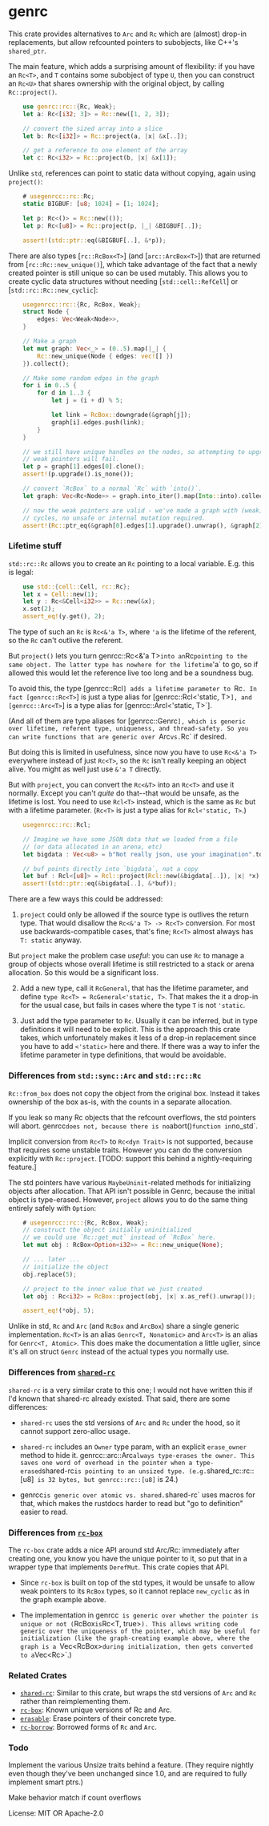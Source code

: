 # genrc

This crate provides alternatives to `Arc` and `Rc` which are (almost) drop-in
replacements, but allow refcounted pointers to subobjects, like C++'s
`shared_ptr`.

The main feature, which adds a surprising amount of flexibility: if you have an
`Rc<T>`, and `T` contains some subobject of type `U`, then you can construct an
`Rc<U>` that shares ownership with the original object, by calling
`Rc::project()`.

```rust
    use genrc::rc::{Rc, Weak};
    let a: Rc<[i32; 3]> = Rc::new([1, 2, 3]);

    // convert the sized array into a slice
    let b: Rc<[i32]> = Rc::project(a, |x| &x[..]);

    // get a reference to one element of the array
    let c: Rc<i32> = Rc::project(b, |x| &x[1]);
```

Unlike `std`, references can point to static data without copying, again using
`project()`:

```rust
    # usegenrcc::rc::Rc;
    static BIGBUF: [u8; 1024] = [1; 1024];

    let p: Rc<()> = Rc::new(());
    let p: Rc<[u8]> = Rc::project(p, |_| &BIGBUF[..]);

    assert!(std::ptr::eq(&BIGBUF[..], &*p));
```

There are also types [`rc::RcBox<T>`] (and [`arc::ArcBox<T>`]) that are returned
from [`rc::Rc::new_unique()`], which take advantage of the fact that a newly created
pointer is still unique so can be used mutably. This allows you to create
cyclic data structures without needing [`std::cell::RefCell`] or [`std::rc::Rc::new_cyclic`]:


```rust
    usegenrcc::rc::{Rc, RcBox, Weak};
    struct Node {
        edges: Vec<Weak<Node>>,
    }

    // Make a graph
    let mut graph: Vec<_> = (0..5).map(|_| {
        Rc::new_unique(Node { edges: vec![] })
    }).collect();

    // Make some random edges in the graph
    for i in 0..5 {
        for d in 1..3 {
            let j = (i + d) % 5;

            let link = RcBox::downgrade(&graph[j]);
            graph[i].edges.push(link);
        }
    }

    // we still have unique handles on the nodes, so attempting to upgrade
    // weak pointers will fail.
    let p = graph[1].edges[0].clone();
    assert!(p.upgrade().is_none());

    // convert `RcBox` to a normal `Rc` with `into()`.
    let graph: Vec<Rc<Node>> = graph.into_iter().map(Into::into).collect();

    // now the weak pointers are valid - we've made a graph with (weak)
    // cycles, no unsafe or internal mutation required.
    assert!(Rc::ptr_eq(&graph[0].edges[1].upgrade().unwrap(), &graph[2]));
```


### Lifetime stuff

`std::rc::Rc` allows you to create an `Rc` pointing to a local variable.
E.g. this is legal:

```rust
    use std::{cell::Cell, rc::Rc};
    let x = Cell::new(1);
    let y : Rc<&Cell<i32>> = Rc::new(&x);
    x.set(2);
    assert_eq!(y.get(), 2);
```

The type of such an `Rc` is `Rc<&'a T>`, where `'a` is the lifetime of the
referent, so the `Rc` can't outlive the referent.

But `project()` lets you turn genrcc::Rc<&'a T>` into an `Rc<T>` pointing to the
same object. The latter type has nowhere for the lifetime `'a` to go, so
if allowed this would let the reference live too long and be a soundness
bug.

To avoid this, the type [genrcc::Rcl`] adds a lifetime parameter to `Rc`.
In fact [genrcc::Rc<T>`] is just a type alias for [genrcc::Rcl<'static, T>`],
and [genrcc::Arc<T>`] is a type alias for [genrcc::Arcl<'static, T>`].

(And all of them are type aliases for [genrcc::Genrc`], which is generic over
lifetime, referent type, uniqueness, and thread-safety. So you can write
functions that are generic over `Arc` vs. `Rc` if desired.

But doing this is limited in usefulness, since now you have to use `Rc<&'a T>`
everywhere instead of just `Rc<T>`, so the `Rc` isn't really keeping an object
alive. You might as well just use `&'a T` directly.

But with `project`, you can convert the `Rc<&T>` into an `Rc<T>` and use it
normally. Except you can't _quite_ do that--that would be unsafe, as the
lifetime is lost. You need to use `Rcl<T>` instead, which is the same as `Rc`
but with a lifetime parameter. (`Rc<T>` is just a type alias for
`Rcl<'static, T>`.)

```rust
    usegenrcc::rc::Rcl;

    // Imagine we have some JSON data that we loaded from a file
    // (or data allocated in an arena, etc)
    let bigdata : Vec<u8> = b"Not really json, use your imagination".to_vec();

    // buf points directly into `bigdata`, not a copy
    let buf : Rcl<[u8]> = Rcl::project(Rcl::new(&bigdata[..]), |x| *x);
    assert!(std::ptr::eq(&bigdata[..], &*buf));
```


There are a few ways this could be addressed:
1. `project` could only be allowed if the source type is outlives the
  return type. That would disallow the `Rc<&'a T> -> Rc<T>` conversion.
  For most use backwards-compatible cases, that's fine; `Rc<T>` almost
  always has `T: static` anyway.

  But `project` make the problem case *useful*: you can use `Rc` to
  manage a group of objects whose overall lifetime is still restricted
  to a stack or arena allocation. So this would be a significant loss.

2. Add a new type, call it `RcGeneral`, that has the lifetime parameter,
  and define `type Rc<T> = RcGeneral<'static, T>`. That makes the it a
  drop-in for the usual case, but fails in cases where the type `T` is
  not `'static`.

3. Just add the type parameter to `Rc`. Usually it can be inferred, but
  in type definitions it will need to be explicit. This is the approach
  this crate takes, which unfortunately makes it less of a drop-in
  replacement since you have to add `<'static>` here and there. If there
  was a way to infer the lifetime parameter in type definitions, that
  would be avoidable.


### Differences from `std::sync::Arc` and `std::rc::Rc`

`Rc::from_box` does not copy the object from the original box. Instead it
takes ownership of the box as-is, with the counts in a separate allocation.

If you leak so many Rc objects that the refcount overflows, the std
pointers will abort. genrcc` does not, because there is no `abort()`
function in `no_std`.

Implicit conversion from `Rc<T>` to `Rc<dyn Trait>` is not supported,
because that requires some unstable traits. However you can do the
conversion explicitly with `Rc::project`. [TODO: support this behind a
nightly-requiring feature.]

The std pointers have various `MaybeUninit`-related methods for initializing
objects after allocation. That API isn't possible in Genrc, because the initial
object is type-erased. However, `project` allows you to do the same thing
entirely safely with `Option`:

```rust
    # usegenrcc::rc::{Rc, RcBox, Weak};
    // construct the object initially uninitialized
    // we could use `Rc::get_mut` instead of `RcBox` here.
    let mut obj : RcBox<Option<i32>> = Rc::new_unique(None);

    // ... later ...
    // initialize the object
    obj.replace(5);

    // project to the inner value that we just created
    let obj : Rc<i32> = RcBox::project(obj, |x| x.as_ref().unwrap());

    assert_eq!(*obj, 5);
```

Unlike in std, `Rc` and `Arc` (and `RcBox` and `ArcBox`) share a single generic
implementation. `Rc<T>` is an alias `Genrc<T, Nonatomic>` and `Arc<T>` is an
alias for `Genrc<T, Atomic>`. This does make the documentation a little
uglier, since it's all on struct `Genrc` instead of the actual types you normally
use.


### Differences from [`shared-rc`](https://lib.rs/crates/shared-rc)

`shared-rc` is a very similar crate to this one; I would not have written
this if I'd known that shared-rc already existed. That said, there are some
differences:

* `shared-rc` uses the std versions of `Arc` and `Rc` under the hood, so it
  cannot support zero-alloc usage.

* `shared-rc` includes an `Owner` type param, with an explicit `erase_owner`
  method to hide it. genrcc::arc::Arc` always type-erases the owner. This
  saves one word of overhead in the pointer when a type-erased `shared-rc` is
  pointing to an unsized type.
  (e.g. `shared_rc::rc::[u8]` is 32 bytes, but genrcc::rc::[u8]` is 24.)

* genrcc` is generic over atomic vs. shared. `shared-rc` uses macros for that,
  which makes the rustdocs harder to read but "go to definition" easier to
  read.


### Differences from [`rc-box`](https://lib.rs/crates/rc-box)

The `rc-box` crate adds a nice API around std Arc/Rc: immediately after
creating one, you know you have the unique pointer to it, so put that in
a wrapper type that implements `DerefMut`. This crate copies that API.

* Since `rc-box` is built on top of the std types, it would be unsafe
  to allow weak pointers to its `RcBox` types, so it cannot replace
  `new_cyclic` as in the graph example above.

* The implementation in genrcc` is generic over whether the pointer is
  unique or not (`RcBox<T>` is `Rc<T, true>`). This allows writing
  code generic over the uniqueness of the pointer, which may be useful
  for initialization (like the graph-creating example above, where the
  graph is a `Vec<RcBox<Node>>` during initialization, then gets converted
  to a `Vec<Rc<Node>>`.)


### Related Crates

- [`shared-rc`](https://lib.rs/crates/shared-rc): Similar to this crate, but
  wraps the std versions of `Arc` and `Rc` rather than reimplementing them.
- [`rc-box`](https://lib.rs/crates/rc-box): Known unique versions of Rc and Arc.
- [`erasable`](https://lib.rs/crates/erasable): Erase pointers of their concrete type.
- [`rc-borrow`](https://lib.rs/crates/rc-borrow): Borrowed forms of `Rc` and `Arc`.


### Todo

Implement the various Unsize traits behind a feature. (They require nightly even
though they've been unchanged since 1.0, and are required to fully implement
smart ptrs.)

Make behavior match if count overflows

License: MIT OR Apache-2.0
